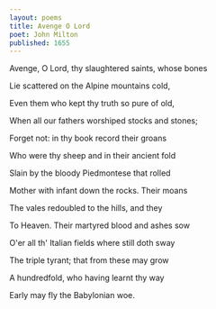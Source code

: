 ```yaml
---
layout: poems
title: Avenge O Lord
poet: John Milton
published: 1655
---
```

Avenge, O Lord, thy slaughtered saints, whose bones

Lie scattered on the Alpine mountains cold,

Even them who kept thy truth so pure of old,

When all our fathers worshiped stocks and stones;

Forget not: in thy book record their groans

Who were thy sheep and in their ancient fold

Slain by the bloody Piedmontese that rolled

Mother with infant down the rocks. Their moans

The vales redoubled to the hills, and they

To Heaven. Their martyred blood and ashes sow

O'er all th' Italian fields where still doth sway

The triple tyrant; that from these may grow

A hundredfold, who having learnt thy way

Early may fly the Babylonian woe.